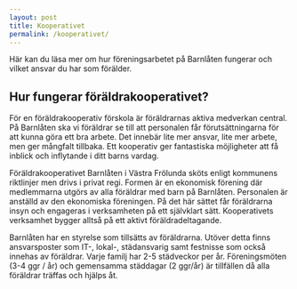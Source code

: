 ```yaml
---
layout: post
title: Kooperativet
permalink: /kooperativet/
---
```

Här kan du läsa mer om hur föreningsarbetet på Barnlåten fungerar och vilket ansvar du har som förälder.

## Hur fungerar föräldrakooperativet? 
För en föräldrakooperativ förskola är föräldrarnas aktiva medverkan central. På Barnlåten ska vi föräldrar se till att personalen 
får förutsättningarna för att kunna göra ett bra arbete. Det innebär lite mer ansvar, lite mer arbete, men ger mångfalt tillbaka. 
Ett kooperativ ger fantastiska möjligheter att få inblick och inflytande i ditt barns vardag.

Föräldrakooperativet Barnlåten i Västra Frölunda sköts enligt kommunens riktlinjer men drivs i privat regi. Formen är en ekonomisk 
förening där medlemmarna utgörs av alla föräldrar med barn på Barnlåten. Personalen är anställd av den ekonomiska föreningen. På 
det här sättet får föräldrarna insyn och engageras i verksamheten på ett självklart sätt. Kooperativets verksamhet bygger alltså på 
ett aktivt föräldradeltagande.

Barnlåten har en styrelse som tillsätts av föräldrarna. Utöver detta finns ansvarsposter som IT-, lokal-, städansvarig samt festnisse 
som också innehas av föräldrar. Varje familj har 2-5 städveckor per år. Föreningsmöten (3-4 ggr / år) och gemensamma 
städdagar (2 ggr/år) är tillfällen då alla föräldrar träffas och hjälps åt.

